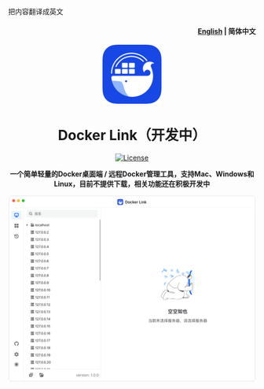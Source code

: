把内容翻译成英文<h4 align="right"><strong><a href="https://github.com/DLinkProjects/DLink/blob/main/README.md">English</a></strong> | 简体中文</h4>
<div align="center">
<a href="https://github.com/tiny-craft/tiny-rdm/"><img src="build/appicon.png" width="120"/></a>
</div>
<h1 align="center">Docker Link（开发中）</h1>
<div align="center">

[![License](https://img.shields.io/github/license/tiny-craft/tiny-rdm)](https://github.com/tiny-craft/tiny-rdm/blob/main/LICENSE)

<strong>一个简单轻量的Docker桌面端 / 远程Docker管理工具，支持Mac、Windows和Linux，目前不提供下载，相关功能还在积极开发中</strong>
</div>

![screenshot](screenshots/light_zh.png)